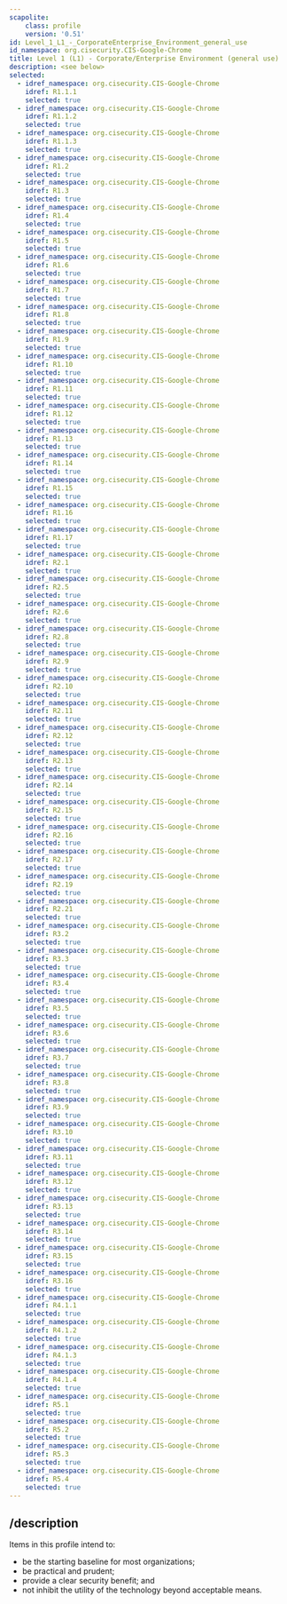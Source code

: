 ```yaml
---
scapolite:
    class: profile
    version: '0.51'
id: Level_1_L1_-_CorporateEnterprise_Environment_general_use
id_namespace: org.cisecurity.CIS-Google-Chrome
title: Level 1 (L1) - Corporate/Enterprise Environment (general use)
description: <see below>
selected:
  - idref_namespace: org.cisecurity.CIS-Google-Chrome
    idref: R1.1.1
    selected: true
  - idref_namespace: org.cisecurity.CIS-Google-Chrome
    idref: R1.1.2
    selected: true
  - idref_namespace: org.cisecurity.CIS-Google-Chrome
    idref: R1.1.3
    selected: true
  - idref_namespace: org.cisecurity.CIS-Google-Chrome
    idref: R1.2
    selected: true
  - idref_namespace: org.cisecurity.CIS-Google-Chrome
    idref: R1.3
    selected: true
  - idref_namespace: org.cisecurity.CIS-Google-Chrome
    idref: R1.4
    selected: true
  - idref_namespace: org.cisecurity.CIS-Google-Chrome
    idref: R1.5
    selected: true
  - idref_namespace: org.cisecurity.CIS-Google-Chrome
    idref: R1.6
    selected: true
  - idref_namespace: org.cisecurity.CIS-Google-Chrome
    idref: R1.7
    selected: true
  - idref_namespace: org.cisecurity.CIS-Google-Chrome
    idref: R1.8
    selected: true
  - idref_namespace: org.cisecurity.CIS-Google-Chrome
    idref: R1.9
    selected: true
  - idref_namespace: org.cisecurity.CIS-Google-Chrome
    idref: R1.10
    selected: true
  - idref_namespace: org.cisecurity.CIS-Google-Chrome
    idref: R1.11
    selected: true
  - idref_namespace: org.cisecurity.CIS-Google-Chrome
    idref: R1.12
    selected: true
  - idref_namespace: org.cisecurity.CIS-Google-Chrome
    idref: R1.13
    selected: true
  - idref_namespace: org.cisecurity.CIS-Google-Chrome
    idref: R1.14
    selected: true
  - idref_namespace: org.cisecurity.CIS-Google-Chrome
    idref: R1.15
    selected: true
  - idref_namespace: org.cisecurity.CIS-Google-Chrome
    idref: R1.16
    selected: true
  - idref_namespace: org.cisecurity.CIS-Google-Chrome
    idref: R1.17
    selected: true
  - idref_namespace: org.cisecurity.CIS-Google-Chrome
    idref: R2.1
    selected: true
  - idref_namespace: org.cisecurity.CIS-Google-Chrome
    idref: R2.5
    selected: true
  - idref_namespace: org.cisecurity.CIS-Google-Chrome
    idref: R2.6
    selected: true
  - idref_namespace: org.cisecurity.CIS-Google-Chrome
    idref: R2.8
    selected: true
  - idref_namespace: org.cisecurity.CIS-Google-Chrome
    idref: R2.9
    selected: true
  - idref_namespace: org.cisecurity.CIS-Google-Chrome
    idref: R2.10
    selected: true
  - idref_namespace: org.cisecurity.CIS-Google-Chrome
    idref: R2.11
    selected: true
  - idref_namespace: org.cisecurity.CIS-Google-Chrome
    idref: R2.12
    selected: true
  - idref_namespace: org.cisecurity.CIS-Google-Chrome
    idref: R2.13
    selected: true
  - idref_namespace: org.cisecurity.CIS-Google-Chrome
    idref: R2.14
    selected: true
  - idref_namespace: org.cisecurity.CIS-Google-Chrome
    idref: R2.15
    selected: true
  - idref_namespace: org.cisecurity.CIS-Google-Chrome
    idref: R2.16
    selected: true
  - idref_namespace: org.cisecurity.CIS-Google-Chrome
    idref: R2.17
    selected: true
  - idref_namespace: org.cisecurity.CIS-Google-Chrome
    idref: R2.19
    selected: true
  - idref_namespace: org.cisecurity.CIS-Google-Chrome
    idref: R2.21
    selected: true
  - idref_namespace: org.cisecurity.CIS-Google-Chrome
    idref: R3.2
    selected: true
  - idref_namespace: org.cisecurity.CIS-Google-Chrome
    idref: R3.3
    selected: true
  - idref_namespace: org.cisecurity.CIS-Google-Chrome
    idref: R3.4
    selected: true
  - idref_namespace: org.cisecurity.CIS-Google-Chrome
    idref: R3.5
    selected: true
  - idref_namespace: org.cisecurity.CIS-Google-Chrome
    idref: R3.6
    selected: true
  - idref_namespace: org.cisecurity.CIS-Google-Chrome
    idref: R3.7
    selected: true
  - idref_namespace: org.cisecurity.CIS-Google-Chrome
    idref: R3.8
    selected: true
  - idref_namespace: org.cisecurity.CIS-Google-Chrome
    idref: R3.9
    selected: true
  - idref_namespace: org.cisecurity.CIS-Google-Chrome
    idref: R3.10
    selected: true
  - idref_namespace: org.cisecurity.CIS-Google-Chrome
    idref: R3.11
    selected: true
  - idref_namespace: org.cisecurity.CIS-Google-Chrome
    idref: R3.12
    selected: true
  - idref_namespace: org.cisecurity.CIS-Google-Chrome
    idref: R3.13
    selected: true
  - idref_namespace: org.cisecurity.CIS-Google-Chrome
    idref: R3.14
    selected: true
  - idref_namespace: org.cisecurity.CIS-Google-Chrome
    idref: R3.15
    selected: true
  - idref_namespace: org.cisecurity.CIS-Google-Chrome
    idref: R3.16
    selected: true
  - idref_namespace: org.cisecurity.CIS-Google-Chrome
    idref: R4.1.1
    selected: true
  - idref_namespace: org.cisecurity.CIS-Google-Chrome
    idref: R4.1.2
    selected: true
  - idref_namespace: org.cisecurity.CIS-Google-Chrome
    idref: R4.1.3
    selected: true
  - idref_namespace: org.cisecurity.CIS-Google-Chrome
    idref: R4.1.4
    selected: true
  - idref_namespace: org.cisecurity.CIS-Google-Chrome
    idref: R5.1
    selected: true
  - idref_namespace: org.cisecurity.CIS-Google-Chrome
    idref: R5.2
    selected: true
  - idref_namespace: org.cisecurity.CIS-Google-Chrome
    idref: R5.3
    selected: true
  - idref_namespace: org.cisecurity.CIS-Google-Chrome
    idref: R5.4
    selected: true
---
```



## /description

Items in this profile intend to:

-   be the starting baseline for most organizations;
-   be practical and prudent;
-   provide a clear security benefit; and
-   not inhibit the utility of the technology beyond acceptable means.
